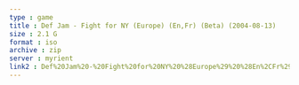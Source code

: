 ```yaml
---
type : game
title : Def Jam - Fight for NY (Europe) (En,Fr) (Beta) (2004-08-13)
size : 2.1 G
format : iso
archive : zip
server : myrient
link2 : Def%20Jam%20-%20Fight%20for%20NY%20%28Europe%29%20%28En%2CFr%29%20%28Beta%29%20%282004-08-13%29
---
```

